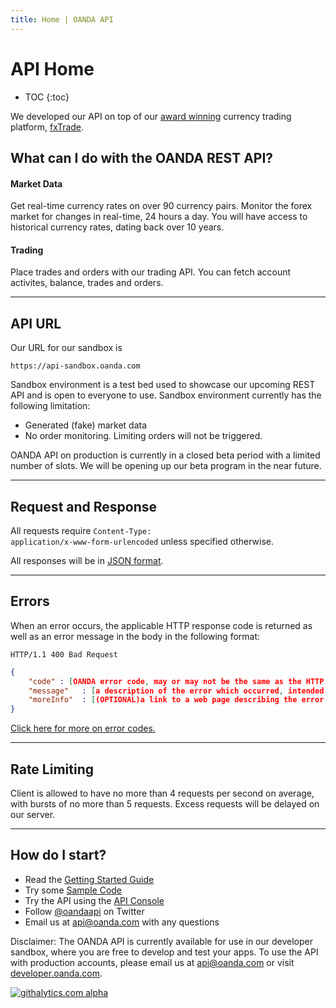 ```yaml
---
title: Home | OANDA API
---
```


# API Home

* TOC
{:toc} 

We developed our API on top of our [award winning](http://www.forexcrunch.com/forex-magnates-summit-oanda-wins-best-forex-broker-award/) 
currency trading platform, [fxTrade](http://fxtrade.com). 


What can I do with the OANDA REST API?
--------------------------------------

#### Market Data

Get real-time currency rates on over 90 currency pairs. Monitor the forex market for changes in real-time, 24 hours a day. You will have access to historical currency rates, dating back over 10 years.

#### Trading

Place trades and orders with our trading API.  You can fetch account activites, balance, trades and orders.

----

API URL
--------------------

Our URL for our sandbox is 
    
    https://api-sandbox.oanda.com

Sandbox environment is a test bed used to showcase our upcoming REST API and is open to everyone to use.  Sandbox environment currently has the following limitation:

* Generated (fake) market data
* No order monitoring.  Limiting orders will not be triggered. 

OANDA API on production is currently in a closed beta period with a limited number of slots.  We will be opening up our beta program in the near future.  

----

Request and Response
--------------------

All requests require <code>Content-Type: application/x-www-form-urlencoded</code> unless specified otherwise.

All responses will be in [JSON format](http://www.json.org).

----

Errors
------

When an error occurs, the applicable HTTP response code is returned as well as an error message in the body in the following format:

    HTTP/1.1 400 Bad Request

~~~json
{
    "code" : [OANDA error code, may or may not be the same as the HTTP status code],
    "message"   : [a description of the error which occurred, intended for developers],
    "moreInfo"  : [(OPTIONAL)a link to a web page describing the error and possible causes and solutions]
}
~~~

[Click here for more on error codes.](/docs/v1/troubleshooting)

----

Rate Limiting
-------------

Client is allowed to have no more than 4 requests per second on average, with bursts of no more than 5 requests. Excess requests will be delayed on our server.

----

How do I start?
---------------

* Read the [Getting Started Guide](/docs/v1/getting_started/)
* Try some [Sample Code](/docs/v1/code-samples/)
* Try the API using the [API Console](https://apigee.com/oandapoc/embed/console/oanda)
* Follow [@oandaapi](http://twitter.com/oandaapi) on Twitter
* Email us at api@oanda.com with any questions 

Disclaimer: The OANDA API is currently available for use in our developer sandbox, where you are free to develop and test your apps.  To use the API with production accounts, please email us at [api@oanda.com](mailto:api@oanda.com) or visit [developer.oanda.com](http://developer.oanda.com).

[![githalytics.com alpha](https://cruel-carlota.pagodabox.com/08c4e77e4cb54028197e21a0923e9311 "githalytics.com")](http://githalytics.com/oanda/apidocs)

